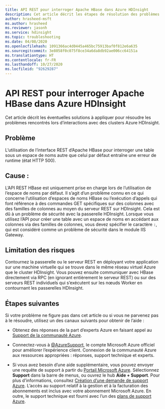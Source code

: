 ```yaml
---
title: API REST pour interroger Apache HBase dans Azure HDInsight
description: Cet article décrit les étapes de résolution des problèmes lors de l’interaction avec des composants Apache HBase sur des clusters Azure HDInsight.
author: hrasheed-msft
ms.author: hrasheed
ms.reviewer: jasonh
ms.service: hdinsight
ms.topic: troubleshooting
ms.date: 04/08/2020
ms.openlocfilehash: 1091366ac4d0445a465bc75913baf0f812e6a635
ms.sourcegitcommit: 3e8058f0c075f8ce34a6da8db92ae006cc64151a
ms.translationtype: HT
ms.contentlocale: fr-FR
ms.lasthandoff: 10/27/2020
ms.locfileid: "92629287"
---
```

# <a name="rest-api-to-query-apache-hbase-in-azure-hdinsight"></a>API REST pour interroger Apache HBase dans Azure HDInsight

Cet article décrit les éventuelles solutions à appliquer pour résoudre les problèmes rencontrés lors d’interactions avec des clusters Azure HDInsight.

## <a name="issue"></a>Problème

L’utilisation de l’interface REST d’Apache HBase pour interroger une table sous un espace de noms autre que celui par défaut entraîne une erreur de runtime (état HTTP 500).

## <a name="cause"></a>Cause :

L’API REST HBase est uniquement prise en charge lors de l’utilisation de l’espace de noms par défaut. Il s’agit d’un problème connu en ce qui concerne l’utilisation d’espaces de noms HBase ou l’exécution d’appels qui font référence à des commandes GET spécifiques sur des colonnes avec des familles de colonnes au moyen du serveur REST sur HDInsight. Cela est dû à un problème de sécurité avec la passerelle HDInsight. Lorsque vous utilisez l’API pour créer une table avec un espace de noms en accédant aux colonnes via des familles de colonnes, vous devez spécifier le caractère `:`, qui est considéré comme un problème de sécurité dans le module IIS Gateway.

## <a name="mitigation"></a>Limitation des risques

Contournez la passerelle ou le serveur REST en déployant votre application sur une machine virtuelle qui se trouve dans le même réseau virtuel Azure que le cluster HDInsight. Vous pouvez ensuite communiquer avec HBase directement via RPC (en ignorant entièrement le serveur REST) ou sur des serveurs REST individuels qui s’exécutent sur les nœuds Worker en contournant les passerelles HDInsight.

## <a name="next-steps"></a>Étapes suivantes

Si votre problème ne figure pas dans cet article ou si vous ne parvenez pas à le résoudre, utilisez un des canaux suivants pour obtenir de l’aide :

* Obtenez des réponses de la part d’experts Azure en faisant appel au [Support de la communauté Azure](https://azure.microsoft.com/support/community/).

* Connectez-vous à [@AzureSupport](https://twitter.com/azuresupport), le compte Microsoft Azure officiel pour améliorer l’expérience client. Connexion de la communauté Azure aux ressources appropriées : réponses, support technique et experts.

* Si vous avez besoin d’une aide supplémentaire, vous pouvez envoyer une requête de support à partir du [Portail Microsoft Azure](https://portal.azure.com/?#blade/Microsoft_Azure_Support/HelpAndSupportBlade/). Sélectionnez **Support** dans la barre de menus, ou ouvrez le hub **Aide + Support**. Pour plus d’informations, consultez [Création d’une demande de support Azure](../../azure-portal/supportability/how-to-create-azure-support-request.md). L’accès au support relatif à la gestion et à la facturation des abonnements est inclus avec votre abonnement Microsoft Azure. En outre, le support technique est fourni avec l’un des [plans de support Azure](https://azure.microsoft.com/support/plans/).